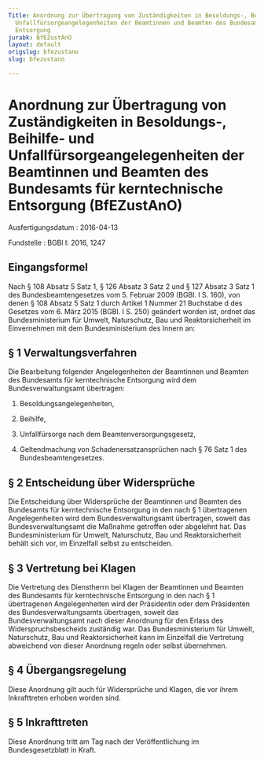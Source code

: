 ```yaml
---
Title: Anordnung zur Übertragung von Zuständigkeiten in Besoldungs-, Beihilfe- und
  Unfallfürsorgeangelegenheiten der Beamtinnen und Beamten des Bundesamts für kerntechnische
  Entsorgung
jurabk: BfEZustAnO
layout: default
origslug: bfezustano
slug: bfezustano

---
```


# Anordnung zur Übertragung von Zuständigkeiten in Besoldungs-, Beihilfe- und Unfallfürsorgeangelegenheiten der Beamtinnen und Beamten des Bundesamts für kerntechnische Entsorgung (BfEZustAnO)

Ausfertigungsdatum
:   2016-04-13

Fundstelle
:   BGBl I: 2016, 1247


## Eingangsformel

Nach § 108 Absatz 5 Satz 1, § 126 Absatz 3 Satz 2 und § 127 Absatz 3
Satz 1 des Bundesbeamtengesetzes vom 5. Februar 2009 (BGBl. I S. 160),
von denen § 108 Absatz 5 Satz 1 durch Artikel 1 Nummer 21 Buchstabe d
des Gesetzes vom 6. März 2015 (BGBl. I S. 250) geändert worden ist,
ordnet das Bundesministerium für Umwelt, Naturschutz, Bau und
Reaktorsicherheit im Einvernehmen mit dem Bundesministerium des Innern
an:


## § 1 Verwaltungsverfahren

Die Bearbeitung folgender Angelegenheiten der Beamtinnen und Beamten
des Bundesamts für kerntechnische Entsorgung wird dem
Bundesverwaltungsamt übertragen:

1.  Besoldungsangelegenheiten,


2.  Beihilfe,


3.  Unfallfürsorge nach dem Beamtenversorgungsgesetz,


4.  Geltendmachung von Schadenersatzansprüchen nach § 76 Satz 1 des
    Bundesbeamtengesetzes.





## § 2 Entscheidung über Widersprüche

Die Entscheidung über Widersprüche der Beamtinnen und Beamten des
Bundesamts für kerntechnische Entsorgung in den nach § 1 übertragenen
Angelegenheiten wird dem Bundesverwaltungsamt übertragen, soweit das
Bundesverwaltungsamt die Maßnahme getroffen oder abgelehnt hat. Das
Bundesministerium für Umwelt, Naturschutz, Bau und Reaktorsicherheit
behält sich vor, im Einzelfall selbst zu entscheiden.


## § 3 Vertretung bei Klagen

Die Vertretung des Dienstherrn bei Klagen der Beamtinnen und Beamten
des Bundesamts für kerntechnische Entsorgung in den nach § 1
übertragenen Angelegenheiten wird der Präsidentin oder dem Präsidenten
des Bundesverwaltungsamts übertragen, soweit das Bundesverwaltungsamt
nach dieser Anordnung für den Erlass des Widerspruchsbescheids
zuständig war. Das Bundesministerium für Umwelt, Naturschutz, Bau und
Reaktorsicherheit kann im Einzelfall die Vertretung abweichend von
dieser Anordnung regeln oder selbst übernehmen.


## § 4 Übergangsregelung

Diese Anordnung gilt auch für Widersprüche und Klagen, die vor ihrem
Inkrafttreten erhoben worden sind.


## § 5 Inkrafttreten

Diese Anordnung tritt am Tag nach der Veröffentlichung im
Bundesgesetzblatt in Kraft.

